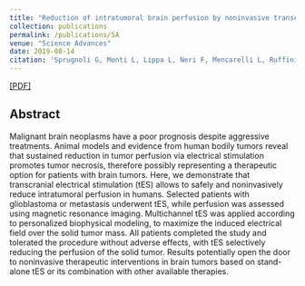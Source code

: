 ```yaml
---
title: "Reduction of intratumoral brain perfusion by noninvasive transcranial electrical stimulation"
collection: publications
permalink: /publications/SA
venue: "Science Advances"
date: 2019-08-14
citation: 'Sprugnoli G, Monti L, Lippa L, Neri F, Mencarelli L, Ruffini G, Salvador R, Oliveri G, Batani B, <b>Momi D</b>, Cerase A, Pascual-Leone A, Rossi A, Rossi S, Santarnecchi E, <b>Science Advances 2019.</b>'
---
```


[[PDF]](https://advances.sciencemag.org/content/5/8/eaau9309?rss=1)

## Abstract
Malignant brain neoplasms have a poor prognosis despite aggressive treatments. Animal models and evidence from human bodily tumors reveal that sustained reduction in tumor perfusion via electrical stimulation promotes tumor necrosis, therefore possibly representing a therapeutic option for patients with brain tumors. Here, we demonstrate that transcranial electrical stimulation (tES) allows to safely and noninvasively reduce intratumoral perfusion in humans. Selected patients with glioblastoma or metastasis underwent tES, while perfusion was assessed using magnetic resonance imaging. Multichannel tES was applied according to personalized biophysical modeling, to maximize the induced electrical field over the solid tumor mass. All patients completed the study and tolerated the procedure without adverse effects, with tES selectively reducing the perfusion of the solid tumor. Results potentially open the door to noninvasive therapeutic interventions in brain tumors based on stand-alone tES or its combination with other available therapies.
